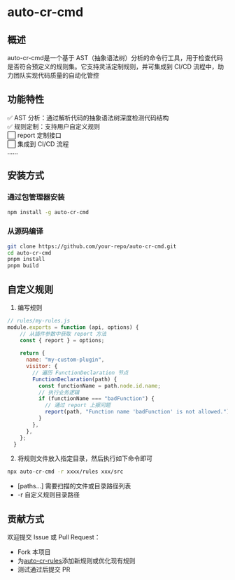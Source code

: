 # auto-cr-cmd

## 概述
auto-cr-cmd是一个基于 AST（抽象语法树）分析的命令行工具，用于检查代码是否符合预定义的规则集。它支持灵活定制规则，并可集成到 CI/CD 流程中，助力团队实现代码质量的自动化管控

## 功能特性

✅ ​AST 分析​：通过解析代码的抽象语法树深度检测代码结构 </br>
✅ 规则定制​：支持用户自定义规则 </br>
⬜ report 定制接口 </br>
⬜ 集成到 CI/CD 流程 </br>
…… </br>

## 安装方式
### 通过包管理器安装
```bash
npm install -g auto-cr-cmd
```
### 从源码编译
```bash
git clone https://github.com/your-repo/auto-cr-cmd.git
cd auto-cr-cmd
pnpm install
pnpm build
```

## 自定义规则
1. 编写规则
```javascript
// rules/my-rules.js
module.exports = function (api, options) {
    // 从插件参数中获取 report 方法
    const { report } = options;
  
    return {
      name: "my-custom-plugin",
      visitor: {
        // 遍历 FunctionDeclaration 节点
        FunctionDeclaration(path) {
          const functionName = path.node.id.name;
          // 执行业务逻辑
          if (functionName === "badFunction") {
            // 通过 report 上报问题
            report(path, "Function name 'badFunction' is not allowed.");
          }
        },
      },
    };
  }
```
2. 将规则文件放入指定目录，然后执行如下命令即可
```bash
npx auto-cr-cmd -r xxxx/rules xxx/src
```
* [paths...] 需要扫描的文件或目录路径列表
* -r 自定义规则目录路径

## 贡献方式
欢迎提交 Issue 或 Pull Request：
* Fork 本项目
* 为[auto-cr-rules](https://github.com/wangweiwei/auto-cr-rules)添加新规则或优化现有规则
* 测试通过后提交 PR
